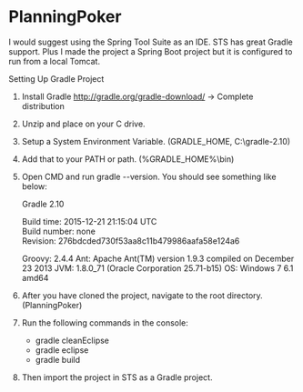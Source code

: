 # PlanningPoker

I would suggest using the Spring Tool Suite as an IDE. STS has great Gradle support.
Plus I made the project a Spring Boot project but it is configured to run from a local Tomcat.

Setting Up Gradle Project

1. Install Gradle http://gradle.org/gradle-download/ -> Complete distribution

2. Unzip and place on your C drive.

3. Setup a System Environment Variable. (GRADLE_HOME, C:\gradle-2.10)

4. Add that to your PATH or path. (%GRADLE_HOME%\bin)

5. Open CMD and run gradle --version. You should see something like below:

	Gradle 2.10

	Build time:   2015-12-21 21:15:04 UTC	
	Build number: none	
	Revision:     276bdcded730f53aa8c11b479986aafa58e124a6
	

	Groovy:       2.4.4	
	Ant:          Apache Ant(TM) version 1.9.3 compiled on December 23 2013
	JVM:          1.8.0_71 (Oracle Corporation 25.71-b15)
	OS:           Windows 7 6.1 amd64

6. After you have cloned the project, navigate to the root directory. (PlanningPoker)

7. Run the following commands in the console:
	- gradle cleanEclipse
	- gradle eclipse
	- gradle build

8. Then import the project in STS as a Gradle project.
